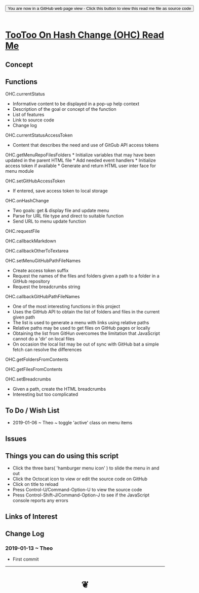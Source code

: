 
<span style=display:none; >[You are now in a GitHub source code view - click this link to view Read Me file as a web page]( https://pushme-pullyou.github.io/#cookbook/ohc-on-hash-change/README.md "View file as a web page." ) </span>

<div><input type=button class = "btn btn-secondary btn-sm" onclick=window.location.href="https://github.com/pushme-pullyou/pushme-pullyou.github.io/blob/master/cookbook/ohc-on-hash-change/README.md"
value="You are now in a GitHub web page view - Click this button to view this read me file as source code" ></div>

<br>

# [TooToo On Hash Change (OHC) Read Me]( #cookbook/ohc-on-hash-change/README.md )

<!--
<iframe src=https://pushme-pullyou.github.io/cookbook/ohc-on-hash-change/cookbook/ohc-on-hash-change.html width=100% height=500px >Iframes are not viewable in GitHub source code views</iframe>
_<small>TooToo On Hash Change (OHC)</small>_

## Full Screen: [TooToo On Hash Change (OHC)]( https://pushme-pullyou.github.io/cookbook/ohc-on-hash-change/cookbook/ohc-on-hash-change.html )
-->


## Concept

## Functions

OHC.currentStatus

* Informative content to be displayed in a pop-up help context
* Description of the goal or concept of the function
* List of features
* Link to source code
* Change log

OHC.currentStatusAccessToken

* Content that describes the need and use of GitGub API access tokens


OHC.getMenuRepoFilesFolders
	* Initialize variables that may have been updated in the parent HTML file
	* Add needed event handlers
	* Initialize access token if available
	* Generate and return HTML user inter face for menu module


OHC.setGitHubAccessToken
* If entered, save access token to local storage


OHC.onHashChange
* Two goals: get & display file and update menu
* Parse for URL file type and direct to suitable function
* Send URL to menu update function


OHC.requestFile


OHC.callbackMarkdown


OHC.callbackOtherToTextarea



OHC.setMenuGitHubPathFileNames

* Create access token suffix
* Request the names of the files and folders given a path to a folder in a GitHub repository
* Request the breadcrumbs string


OHC.callbackGitHubPathFileNames
* One of the most interesting functions in this project
* Uses the GitHub API to obtain the list of folders and files in the current given path
* The list is used to generate a menu with links using relative paths
* Relative paths may be used to get files on GitHub pages or locally
* Obtaining the list from GitHun overcomes the limitation that JavaScript cannot do a 'dir' on local files
* On occasion the local list may be out of sync with GitHub bat a simple fetch can resolve the differences


OHC.getFoldersFromContents


OHC.getFilesFromContents



OHC.setBreadcrumbs
* Given a path, create the HTML breadcrumbs
* Interesting but too complicated


## To Do / Wish List

* 2019-01-06 ~ Theo ~ toggle 'active' class on menu items

## Issues


## Things you can do using this script

* Click the three bars( 'hamburger menu icon' ) to slide the menu in and out
* Click the Octocat icon to view or edit the source code on GitHub
* Click on title to reload
* Press Control-U/Command-Option-U to view the source code
* Press Control-Shift-J/Command-Option-J to see if the JavaScript console reports any errors


## Links of Interest



## Change Log

### 2019-01-13 ~ Theo

* First commit


***

# <center title="hello!" ><a href=javascript:window.scrollTo(0,0); style=text-decoration:none; > ❦ </a></center>

